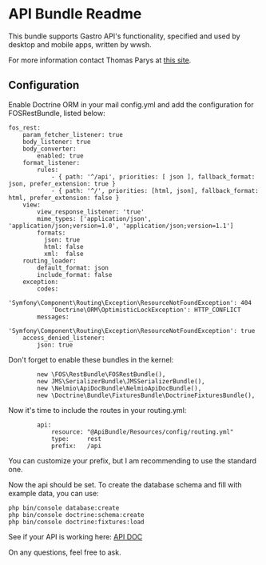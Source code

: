 API Bundle Readme
=================

This bundle supports Gastro API's functionality, specified and used
by desktop and mobile apps, written by wwsh.

For more information contact Thomas Parys at [this site](http://wwsh.io).

Configuration
-------------

Enable Doctrine ORM in your mail config.yml and add the configuration for FOSRestBundle, listed below:

    fos_rest:
        param_fetcher_listener: true
        body_listener: true
        body_converter:
            enabled: true
        format_listener:
            rules:
                - { path: '^/api', priorities: [ json ], fallback_format: json, prefer_extension: true }
                - { path: '^/', priorities: [html, json], fallback_format: html, prefer_extension: false }
        view:
            view_response_listener: 'true'
            mime_types: ['application/json', 'application/json;version=1.0', 'application/json;version=1.1']
            formats:
              json: true
              html: false
              xml:  false
        routing_loader:
            default_format: json
            include_format: false
        exception:
            codes:
                'Symfony\Component\Routing\Exception\ResourceNotFoundException': 404
                'Doctrine\ORM\OptimisticLockException': HTTP_CONFLICT
            messages:
                'Symfony\Component\Routing\Exception\ResourceNotFoundException': true
        access_denied_listener:
            json: true

Don't forget to enable these bundles in the kernel:

            new \FOS\RestBundle\FOSRestBundle(),
            new JMS\SerializerBundle\JMSSerializerBundle(),
            new \Nelmio\ApiDocBundle\NelmioApiDocBundle(),
            new \Doctrine\Bundle\FixturesBundle\DoctrineFixturesBundle(),

Now it's time to include the routes in your routing.yml:

            api:
                resource: "@ApiBundle/Resources/config/routing.yml"
                type:     rest
                prefix:   /api

You can customize your prefix, but I am recommending to use the standard one.

Now the api should be set. To create the database schema and fill with example data, you can use:

    php bin/console database:create
    php bin/console doctrine:schema:create
    php bin/console doctrine:fixtures:load

See if your API is working here: [API DOC](//api/doc)

On any questions, feel free to ask.